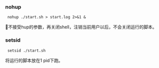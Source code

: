 ### nohup

```
 nohup ./start.sh > start.log 2>&1 &
```

不接受hup的参数，再关闭shell，注销当前用户以后，不会关闭运行的脚本。

### setsid

```
 setsid ./start.sh
```

将运行的脚本放在1 pid下跑。